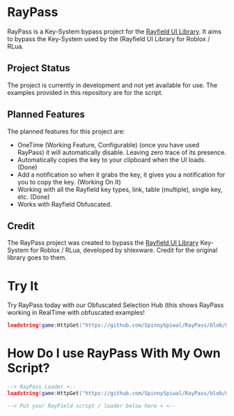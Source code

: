 # RayPass
RayPass is a Key-System bypass project for the [Rayfield UI Library](<https://github.com/shlexware/Rayfield>). It aims to bypass the Key-System used by the (Rayfield UI Library for Roblox / RLua.

## Project Status
The project is currently in development and not yet available for use. The examples provided in this repository are for the script.

## Planned Features
The planned features for this project are:
* OneTime (Working Feature, Configurable) (once you have used RayPass) it will automatically disable. Leaving zero trace of its presence.
* Automatically copies the key to your clipboard when the UI loads. (Done)
* Add a notification so when it grabs the key, it gives you a notification for you to copy the key. (Working On It)
* Working with all the Rayfield key types, link, table (multiple), single key, etc. (Done)
* Works with Rayfield Obfuscated.

## Credit
The RayPass project was created to bypass the [Rayfield UI Library](<https://github.com/shlexware/Rayfield>) Key-System for Roblox / RLua, developed by shlexware. Credit for the original library goes to them.

# Try It
Try RayPass today with our Obfuscated Selection Hub (this shows RayPass working in RealTime with obfuscated examples!
```lua
loadstring(game:HttpGet("https://github.com/SpinnySpiwal/RayPass/blob/main/SelectionHub.lua"))()
```

# How Do I use RayPass With My Own Script?

```lua
--> RayPass Loader <--
loadstring(game:HttpGet("https://github.com/SpinnySpiwal/RayPass/blob/main/loader.lua"))()

--> Put your RayField script / loader below here ⬇️ <--

```
